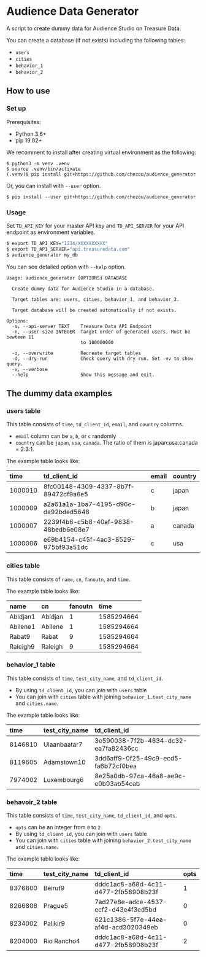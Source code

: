 # Audience Data Generator

A script to create dummy data for Audience Studio on Treasure Data.

You can create a database (if not exists) including the following tables:

- `users`
- `cities`
- `behavior_1`
- `behavior_2`

## How to use

### Set up

Prerequisites:

- Python 3.6+
- pip 19.02+

We recomment to install after creating virtual environment as the following: 

```shell script
$ python3 -m venv .venv
$ source .venv/bin/activate
(.venv)$ pip install git+https://github.com/chezou/audience_generator
```

Or, you can install with `--user` option.

```shell script
$ pip install --user git+https://github.com/chezou/audience_generator
```

### Usage

Set `TD_API_KEY` for your master API key and `TD_API_SERVER` for your API endpoint as environment variables.

```bash
$ export TD_API_KEY="1234/XXXXXXXXXX"
$ export TD_API_SERVER="api.treasuredata.com"
$ audience_generator my_db
```

You can see detailed option with `--help` option.

```shell script
Usage: audience_generator [OPTIONS] DATABASE

  Create dummy data for Audience Studio in a database.

  Target tables are: users, cities, behavior_1, and behavior_2.

  Target database will be created automatically if not exists.

Options:
  -s, --api-server TEXT    Treasure Data API Endpoint
  -n, --user-size INTEGER  Target order of generated users. Must be bewteen 11
                           to 100000000

  -o, --overwrite          Recreate target tables
  -d, --dry-run            Check query with dry run. Set -vv to show query.
  -v, --verbose
  --help                   Show this message and exit.
```

## The dummy data examples

### users table

This table consists of `time`, `td_client_id`, `email`, and `country` columns.
- `email` column can be `a`, `b`, or `c` randomly
- `country` can be `japan`, `usa`, `canada`. The ratio of them is japan:usa:canada = 2:3:1.

The example table looks like:

|time|td_client_id|email|country|
|:---|:---|:----|:---|
|1000010|8fc00148-4309-4337-8b7f-89472cf9a6e5|c|japan|
|1000009|a2a61a1a-1ba7-4195-d96c-de92bded5648|b|japan|
|1000007|2239f4b6-c5b8-40af-9838-48bedb6e08e7|a|canada|
|1000006|e69b4154-c45f-4ac3-8529-975bf93a51dc|c|usa|

### cities table

This table consists of `name`, `cn`, `fanoutn`, and `time`.

The example table looks like:

|name|cn|fanoutn|time|
|:---|:---|:---|:---|
|Abidjan1|Abidjan|1|1585294664|
|Abilene1|Abilene|1|1585294664|
|Rabat9|Rabat|9|1585294664|
|Raleigh9|Raleigh|9|1585294664|


### behavior_1 table

This table consists of `time`, `test_city_name`, and `td_client_id`.

- By using `td_client_id`, you can join with `users` table
- You can join with `cities` table with joining `behavior_1.test_city_name` and `cities.name`.   

The example table looks like:

|time|test_city_name|td_client_id|
|:---|:---|:---|
|8146810|Ulaanbaatar7|3e590038-7f2b-4634-dc32-ea7fa82436cc|
|8119605|Adamstown10|3dd6aff9-0f25-49c9-ecd5-fa6b72cf0bea|
|7974002|Luxembourg6|8e25a0db-97ca-46a8-ae9c-e0b03ab54cab|

### behavoir_2 table

This table consists of `time`, `test_city_name`, `td_client_id`, and `opts`.

- `opts` can be an integer from `0` to `2`
- By using `td_client_id`, you can join with `users` table
- You can join with `cities` table with joining `behavior_2.test_city_name` and `cities.name`.   

The example table looks like:

|time|test_city_name|td_client_id|opts|
|:---|:---|:---|:---|
|8376800|Beirut9|dddc1ac8-a68d-4c11-d477-2fb58908b23f|1|
|8266808|Prague5|7ad27e8e-adce-4537-ecf2-d43e4f3ed5bd|0|
|8234002|Palikir9|621c1386-5f7e-44ea-af4d-acd3020349eb|0|
|8204000|Rio Rancho4|dddc1ac8-a68d-4c11-d477-2fb58908b23f|2|
